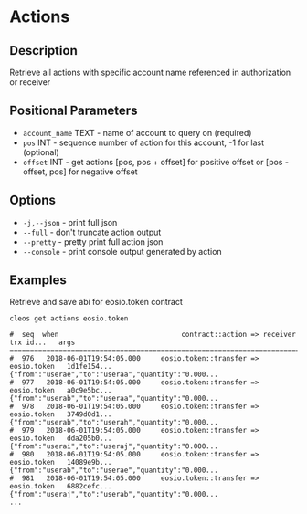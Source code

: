 # Actions
## Description

Retrieve all actions with specific account name referenced in authorization or receiver

## Positional Parameters

* `account_name` TEXT - name of account to query on (required)
* `pos` INT - sequence number of action for this account, -1 for last (optional)
* `offset` INT - get actions [pos, pos + offset] for positive offset or [pos - offset, pos] for negative offset

## Options

* `-j,--json` - print full json
* `--full` - don't truncate action output
* `--pretty` - pretty print full action json
* `--console` - print console output generated by action

## Examples

Retrieve and save abi for eosio.token contract

```
cleos get actions eosio.token

#  seq  when                              contract::action => receiver      trx id...   args
================================================================================================================
#  976   2018-06-01T19:54:05.000     eosio.token::transfer => eosio.token   1d1fe154... {"from":"userae","to":"useraa","quantity":"0.000...
#  977   2018-06-01T19:54:05.000     eosio.token::transfer => eosio.token   a0c9e5bc... {"from":"userab","to":"useraa","quantity":"0.000...
#  978   2018-06-01T19:54:05.000     eosio.token::transfer => eosio.token   3749d0d1... {"from":"userab","to":"userah","quantity":"0.000...
#  979   2018-06-01T19:54:05.000     eosio.token::transfer => eosio.token   dda205b0... {"from":"userai","to":"useraj","quantity":"0.000...
#  980   2018-06-01T19:54:05.000     eosio.token::transfer => eosio.token   14089e9b... {"from":"userab","to":"userae","quantity":"0.000...
#  981   2018-06-01T19:54:05.000     eosio.token::transfer => eosio.token   6882cefc... {"from":"useraj","to":"userab","quantity":"0.000...
...
```